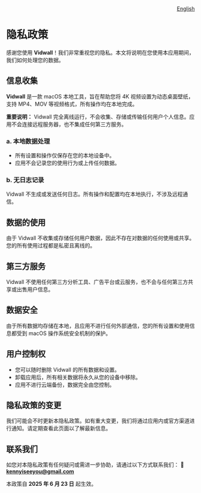<p align="right">
  <a href="./privacy-policy.md">English</a>
</p>
<!--rehype:style=float: right; bottom: -36px; position: relative;-->

隐私政策
===

感谢您使用 **Vidwall**！我们非常重视您的隐私。本文将说明在您使用本应用期间，我们如何处理您的数据。

## 信息收集

**Vidwall** 是一款 macOS 本地工具，旨在帮助您将 4K 视频设置为动态桌面壁纸，支持 MP4、MOV 等视频格式，所有操作均在本地完成。

**重要说明：** Vidwall 完全离线运行，不会收集、存储或传输任何用户个人信息。应用不会连接远程服务器，也不集成任何第三方服务。

### a. 本地数据处理

* 所有设置和操作仅保存在您的本地设备中。
* 应用不会记录您的使用行为或上传任何数据。

### b. 无日志记录

Vidwall 不生成或发送任何日志。所有操作和配置均在本地执行，不涉及远程通信。

## 数据的使用

由于 Vidwall 不收集或存储任何用户数据，因此不存在对数据的任何使用或共享。您的所有使用过程都是私密且离线的。

## 第三方服务

Vidwall 不使用任何第三方分析工具、广告平台或云服务，也不会与任何第三方共享或出售用户信息。

## 数据安全

由于所有数据均存储在本地，且应用不进行任何外部通信，您的所有设置和使用信息都受到 macOS 操作系统安全机制的保护。

## 用户控制权

* 您可以随时删除 Vidwall 的所有数据和设置。
* 卸载应用后，所有相关数据将永久从您的设备中移除。
* 应用不进行云端备份，数据完全由您控制。

## 隐私政策的变更

我们可能会不时更新本隐私政策。如有重大变更，我们将通过应用内或官方渠道进行通知。请定期查看此页面以了解最新信息。

## 联系我们

如您对本隐私政策有任何疑问或需进一步协助，请通过以下方式联系我们：
📧 **[kennyiseeyou@gmail.com](mailto:kennyiseeyou@gmail.com)**

本政策自 **2025 年 6 月 23 日** 起生效。
